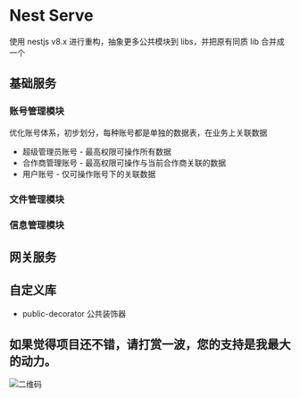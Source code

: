 # Nest Serve

使用 nestjs v8.x 进行重构，抽象更多公共模块到 libs，并把原有同质 lib 合并成一个

## 基础服务

### 账号管理模块

优化账号体系，初步划分，每种账号都是单独的数据表，在业务上关联数据

- 超级管理员账号 - 最高权限可操作所有数据
- 合作商管理账号 - 最高权限可操作与当前合作商关联的数据
- 用户账号 - 仅可操作账号下的关联数据

### 文件管理模块

### 信息管理模块

## 网关服务

## 自定义库

- public-decorator 公共装饰器

## 如果觉得项目还不错，请打赏一波，您的支持是我最大的动力。

![二维码](https://files.bittyshow.top/pay.png)
